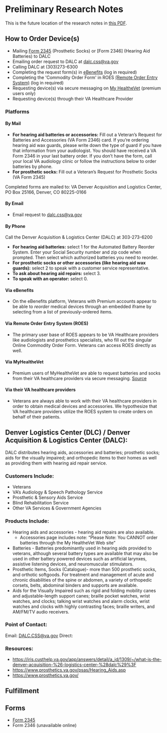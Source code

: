 # Preliminary Research Notes

This is the future location of the research notes in [this PDF](https://github.com/department-of-veterans-affairs/va.gov-team/blob/master/products/medical-device-tool/research/MDO_Preliminary_Research%20Notes_11-5.pdf).

## How to Order Device(s)
* Mailing [Form 2345](https://www.va.gov/opal/docs/nac/dlc/VAform2345.pdf) (Prosthetic Socks) or [Form 2346] (Hearing Aid Batteries) to DALC
* Emailing order request to DALC at dalc.css@va.gov
* Calling DALC at (303)273-6300
* Completing the request form(s) in [eBenefits](https://www.ebenefits.va.gov/ebenefits/about/feature?feature=hearing-aid-batteries-and-prosthetic-socks) (log in required)
* Completing the 'Commodity Order Form' in ROES [(Remote Order Entry System)](https://www.va.gov/eauth/roes/) (log in required)
* Requesting device(s) via secure messaging on [My HealtheVet](https://www.myhealth.va.gov/mhv-portal-web/home) (premium users only)
* Requesting device(s) through their VA Healthcare Provider

### Platforms

#### By Mail
* **For hearing aid batteries or accessories:** Fill out a Veteran’s Request for Batteries and Accessories (VA Form 2346) card. If you’re ordering hearing aid wax guards, please write down the type of guard if you have that information from your audiologist. You should have received a VA Form 2346 in your last battery order. If you don’t have the form, call your local VA audiology clinic or follow the instructions below to order batteries by phone.
* **For prosthetic socks:** Fill out a Veteran’s Request for Prosthetic Socks (VA Form 2345)

Completed forms are mailed to: VA Denver Acquisition and Logistics Center, PO Box 25166, Denver, CO 80225-0166

#### By Email
* Email request to dalc.css@va.gov 

#### By Phone
Call the Denver Acquisition & Logistics Center (DALC) at 303-273-6200
* **For hearing aid batteries:** select 1 for the Automated Battery Reorder System. Enter your Social Security number and zip code when prompted. Then select which authorized batteries you need to reorder.
* **For prosthetic socks or other accessories (like hearing aid wax guards):** select 2 to speak with a customer service representative.
* **To ask about hearing aid repairs:** select 3.
* **To speak with an operator:** select 0.

#### Via eBenefits
* On the eBenefits platform, Veterans with Premium accounts appear to be able to _reorder_ medical devices through an embedded iframe by selecting from a list of previously-ordered items.

#### Via Remote Order Entry System (ROES)
* The primary user base of ROES appears to be VA Healthcare providers like audiologists and prosthetics specialists, who fill out the singular Online Commodity Order Form. Veterans can access ROES directly as well. 

#### Via MyHealtheVet
* Premium users of MyHealtheVet are able to request batteries and socks from their VA healthcare providers via secure messaging. [Source](https://www.myhealth.va.gov/mhv-portal-web/ss20190521-hearing-loss)

#### Via their VA healthcare providers
* Veterans are always able to work with their VA healthcare providers in order to obtain medical devices and accessories. We hypothesize that VA healthcare providers utilize the ROES system to create orders on behalf of their patients.


## Denver Logistics Center (DLC) / Denver Acquisition & Logistics Center (DALC):
DALC distributes hearing aids, accessories and batteries; prosthetic socks; aids for the visually impaired; and orthopedic items to their homes as well as providing them with hearing aid repair service.

### Customers Include:
- Veterans
- VA’s Audiology & Speech Pathology Service
- Prosthetic & Sensory Aids Service
- Blind Rehabilitation Service
- Other VA Services & Government Agencies

### Products Include:
- Hearing aids and accessories -  hearing aid repairs are also available. 
  - Accessories page includes note: “Please Note: You CANNOT order batteries through the My HealtheVet Web site”
- Batteries - Batteries predominantly used in hearing aids provided to veterans, although several battery types are available that may also be used in other battery powered devices such as artificial larynxes, assistive listening devices, and neuromuscular stimulators.
- Prosthetic Items, Socks (Catalogue)- more than 500 prosthetic socks, and orthotic softgoods. For treatment and management of acute and chronic disabilities of the spine or abdomen, a variety of orthopedic corsets, belts, abdominal binders and supports are available.
- Aids for the Visually Impaired such as rigid and folding mobility canes and adjustable-length support canes; braille pocket watches, wrist watches, and clocks; talking wrist watches and alarm clocks, wrist watches and clocks with highly contrasting faces; braille writers, and AM/FM/TV audio receivers.

### Point of Contact: 	
Email: DALC.CSS@va.gov
Direct: 

### Resources:
- https://iris.custhelp.va.gov/app/answers/detail/a_id/1309/~/what-is-the-denver-acquisition-%26-logistics-center-%28dalc%29%3F 
- https://www.prosthetics.va.gov/psas/Hearing_Aids.asp 
- https://www.prosthetics.va.gov/

## Fulfillment

## Forms
- [Form 2345](https://www.va.gov/opal/docs/nac/dlc/VAform2345.pdf)
- Form 2346 (unavailable online)
